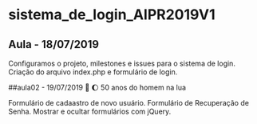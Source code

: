 # sistema_de_login_AIPR2019V1

 ## Aula - 18/07/2019
 
 Configuramos o projeto, milestones e issues para o sistema de login. Criação do arquivo index.php e formulário de login.
 
 
##aula02 - 19/07/2019 🚀 🌔 50 anos do homem na lua

Formulário de cadaastro de novo usuário. Formulário de Recuperação de Senha. Mostrar e ocultar formulários com jQuery.
